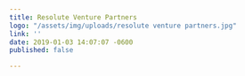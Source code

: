 ```yaml
---
title: Resolute Venture Partners
logo: "/assets/img/uploads/resolute venture partners.jpg"
link: ''
date: 2019-01-03 14:07:07 -0600
published: false

---
```


